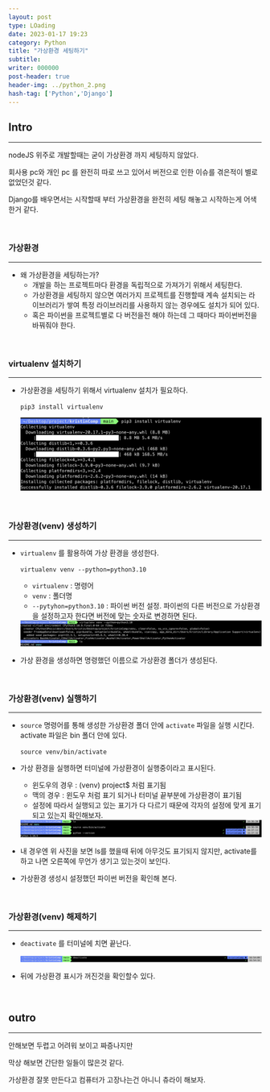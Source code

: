 ```yaml
---
layout: post
type: LOading
date: 2023-01-17 19:23
category: Python
title: "가상환경 세팅하기"
subtitle: 
writer: 000000
post-header: true
header-img: ../python_2.png
hash-tag: ['Python','Django']
---
```


<!-- 양식

[사진 첨부]

<img src="img/1.png" alt="1" style="zoom:80%;" />

[참고 문헌]

[파이썬 딕셔너리 사용하기 dict](https://jvvp.tistory.com/998) 

-->

## Intro

---

nodeJS 위주로 개발할때는 굳이 가상환경 까지 세팅하지 않았다.

회사용 pc와 개인 pc 를 완전히 따로 쓰고 있어서 버전으로 인한 이슈를 겪은적이 별로 없었던것 같다.

Django를 배우면서는 시작할때 부터 가상환경을 완전히 세팅 해놓고 시작하는게 어색한거 같다.

<br>
 
### 가상환경

---

- 왜 가상환경을 세팅하는가?
    - 개발을 하는 프로젝트마다 환경을 독립적으로 가져가기 위해서 세팅한다.
    - 가상환경을 세팅하지 않으면 여러가지 프로젝트를 진행할때 계속 설치되는 라이브러리가 쌓여 특정 라이브러리를 사용하지 않는 경우에도 설치가 되어 있다.
    - 혹은 파이썬을 프로젝트별로 다  버전을전 해야 하는데 그 때마다 파이썬버전을바꿔줘야 한다.


<br>
 

### virtualenv 설치하기

---

- 가상환경을 세팅하기 위해서 virtualenv 설치가 필요하다.
    
    `pip3 install virtualenv`
    
    <img src="img/1.png" alt="1" style="zoom:80%;" />
    

<br>
 
### 가상환경(venv) 생성하기

---

- `virtualenv` 를 활용하여 가상 환경을 생성한다.
    
    `virtualenv venv --python=python3.10` 
    
    - `virtualenv` : 명령어
    - `venv` : 폴더명
    - `--pytyhon=python3.10` : 파이썬 버전 설정. 파이썬의 다른 버전으로 가상환경을 설정하고자 한다면 버전에 맞는 숫자로 변경하면 된다.

    <img src="img/2.png" alt="1" style="zoom:80%;" />

- 가상 환경을 생성하면 명령했던 이름으로 가상환경 폴더가 생성된다.

<br>
 
### 가상환경(venv) 실행하기

---

- `source` 명령어를 통해 생성한 가상환경 폴더 안에 `activate`  파일을 실행 시킨다. activate 파일은 bin 폴더 안에 있다.
    
    `source venv/bin/activate`
    
- 가상 환경을 실행하면 터미널에 가상환경이 실행중이라고 표시된다.
    - 윈도우의 경우 : (venv) project$ 처럼 표기됨
    - 맥의 경우 : 윈도우 처럼 표기 되거나 터미널 끝부분에 가상환경이 표기됨
    - 설정에 따라서 실행되고 있는 표기가 다 다르기 때문에 각자의 설정에 맞게 표기 되고 있는지 확인해보자.

    <img src="img/3.png" alt="1" style="zoom:80%;" />

- 내 경우엔 위 사진을 보면 ls를 했을때 뒤에 아무것도 표기되지 않지만, activate를 하고 나면 오른쪽에 무언가 생기고 있는것이 보인다.
- 가상환경 생성시 설정했던 파이썬 버전을 확인해 본다.

<br>
 
### 가상환경(venv) 해제하기

---

- `deactivate` 를 터미널에 치면 끝난다.

    <img src="img/4.png" alt="1" style="zoom:80%;" />

- 뒤에 가상환경 표시가 꺼진것을 확인할수 있다.

<br>
 
## outro

---

안해보면 두렵고 어려워 보이고 짜증나지만

막상 해보면 간단한 일들이 많은것 같다.

가상환경 잘못 만든다고 컴퓨터가 고장나는건 아니니 츄라이 해보자.